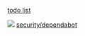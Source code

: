 <!--
<img src="https://avatars.githubusercontent.com/u/22783900" width=15 />
-->
  
[todo list](https://github.com/users/ka2yuki/projects/4/views/2)
  
  
<img src="https://avatars.githubusercontent.com/in/29110?s=15" /> [security/dependabot](https://github.com/ka2yuki/ka2yuki.github.io/security/dependabot)
